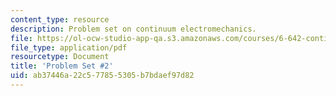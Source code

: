 ```yaml
---
content_type: resource
description: Problem set on continuum electromechanics.
file: https://ol-ocw-studio-app-qa.s3.amazonaws.com/courses/6-642-continuum-electromechanics-fall-2008/ab37446a22c577855305b7bdaef97d82_pset2.pdf
file_type: application/pdf
resourcetype: Document
title: 'Problem Set #2'
uid: ab37446a-22c5-7785-5305-b7bdaef97d82
---
```

